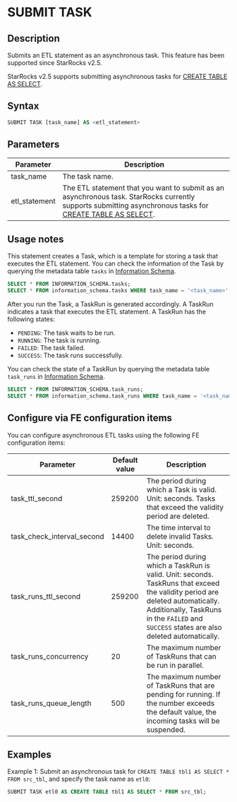 # SUBMIT TASK

## Description

Submits an ETL statement as an asynchronous task. This feature has been supported since StarRocks v2.5.

StarRocks v2.5 supports submitting asynchronous tasks for [CREATE TABLE AS SELECT](../data-definition/CREATE_TABLE_AS_SELECT.md).

## Syntax

```SQL
SUBMIT TASK [task_name] AS <etl_statement>
```

## Parameters

| **Parameter** | **Description**                                              |
| ------------- | ------------------------------------------------------------ |
| task_name     | The task name.                                               |
| etl_statement | The ETL statement that you want to submit as an asynchronous task. StarRocks currently supports submitting asynchronous tasks for [CREATE TABLE AS SELECT](../data-definition/CREATE_TABLE_AS_SELECT.md). |

## Usage notes

This statement creates a Task, which is a template for storing a task that executes the ETL statement. You can check the information of the Task by querying the metadata table `tasks` in [Information Schema](../../../administration/information_schema.md).

```SQL
SELECT * FROM INFORMATION_SCHEMA.tasks;
SELECT * FROM information_schema.tasks WHERE task_name = '<task_name>';
```

After you run the Task, a TaskRun is generated accordingly. A TaskRun indicates a task that executes the ETL statement. A TaskRun has the following states:

- `PENDING`: The task waits to be run.
- `RUNNING`: The task is running.
- `FAILED`: The task failed.
- `SUCCESS`: The task runs successfully.

You can check the state of a TaskRun by querying the metadata table `task_runs` in [Information Schema](../../../administration/information_schema.md).

```SQL
SELECT * FROM INFORMATION_SCHEMA.task_runs;
SELECT * FROM information_schema.task_runs WHERE task_name = '<task_name>';
```

## Configure via FE configuration items

You can configure asynchronous ETL tasks using the following FE configuration items:

| **Parameter**              | **Default value** | **Description**                                              |
| -------------------------- | ----------------- | ------------------------------------------------------------ |
| task_ttl_second            | 259200            | The period during which a Task is valid. Unit: seconds. Tasks that exceed the validity period are deleted. |
| task_check_interval_second | 14400             | The time interval to delete invalid Tasks. Unit: seconds.    |
| task_runs_ttl_second       | 259200            | The period during which a TaskRun is valid. Unit: seconds. TaskRuns that exceed the validity period are deleted automatically. Additionally, TaskRuns in the `FAILED` and `SUCCESS` states are also deleted automatically. |
| task_runs_concurrency      | 20                | The maximum number of TaskRuns that can be run in parallel.  |
| task_runs_queue_length     | 500               | The maximum number of TaskRuns that are pending for running. If the number exceeds the default value, the incoming tasks will be suspended. |

## Examples

Example 1: Submit an asynchronous task for `CREATE TABLE tbl1 AS SELECT * FROM src_tbl`, and specify the task name as `etl0`:

```SQL
SUBMIT TASK etl0 AS CREATE TABLE tbl1 AS SELECT * FROM src_tbl;
```
